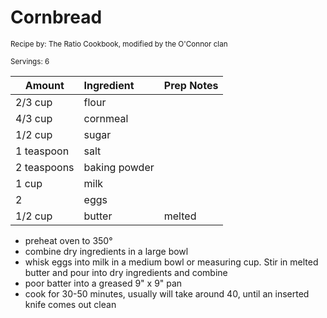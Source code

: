 # Cornbread

<small>Recipe by: The Ratio Cookbook, modified by the O'Connor clan</small>

<small>Servings: 6</small>

| Amount      | Ingredient    | Prep Notes |
| ----------- | :------------ | :--------- |
| 2/3 cup     | flour         |            |
| 4/3 cup     | cornmeal      |            |
| 1/2 cup     | sugar         |            |
| 1 teaspoon  | salt          |            |
| 2 teaspoons | baking powder |            |
| 1 cup       | milk          |            |
| 2           | eggs          |            |
| 1/2 cup     | butter        | melted     |

- preheat oven to 350°
- combine dry ingredients in a large bowl
- whisk eggs into milk in a medium bowl or measuring cup. Stir in melted butter and pour into dry ingredients and combine
- poor batter into a greased 9" x 9" pan
- cook for 30-50 minutes, usually will take around 40, until an inserted knife comes out clean

<!-- Tags:
- side
- vegetarian
- easy
- oven
-->